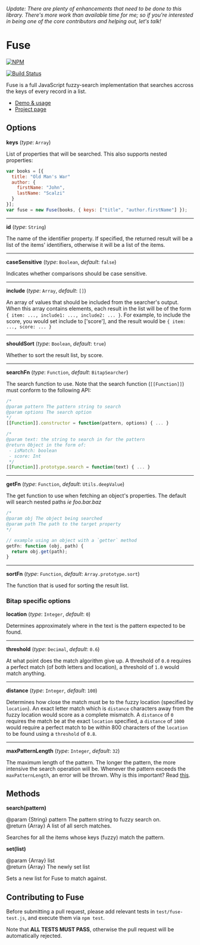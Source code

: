 *Update: There are plenty of enhancements that need to be done to this library. There's more work than available time for me; so if you're interested in being one of the core contributors and helping out, let's talk!*

Fuse
====

[![NPM](https://nodei.co/npm/fuse.js.png?downloads=true)](https://nodei.co/npm/fuse.js/)

[![Build Status](https://secure.travis-ci.org/krisk/Fuse.png?branch=master)](http://travis-ci.org/krisk/Fuse)

Fuse is a full JavaScript fuzzy-search implementation that searches accross the keys of every record in a list.

- [Demo & usage](http://kiro.me/exp/fuse.html)
- [Project page](http://kiro.me/projects/fuse.html)

## Options

**keys** (*type*: `Array`)

List of properties that will be searched.  This also supports nested properties:

```javascript
var books = [{
  title: "Old Man's War"
  author: {
    firstName: "John",
    lastName: "Scalzi"
  }
}];
var fuse = new Fuse(books, { keys: ["title", "author.firstName"] });
```

---

**id** (*type*: `String`)

The name of the identifier property. If specified, the returned result will be a list of the items' identifiers, otherwise it will be a list of the items.

---

**caseSensitive** (*type*: `Boolean`, *default*: `false`)

Indicates whether comparisons should be case sensitive.

---

**include** (*type*: `Array`, *default*: `[]`)

An array of values that should be included from the searcher's output. When this array contains elements, each result in the list will be of the form `{ item: ..., include1: ..., include2: ... }`. For example, to include the score, you would set include to ['score'], and the result would be `{ item: ..., score: ... }`

---

**shouldSort** (*type*: `Boolean`, *default*: `true`)

Whether to sort the result list, by score.

---

**searchFn** (*type*: `Function`, *default*: `BitapSearcher`)

The search function to use.  Note that the search function (`[[Function]]`) must conform to the following API:

```javascript
/*
@param pattern The pattern string to search
@param options The search option
*/
[[Function]].constructor = function(pattern, options) { ... }

/*
@param text: the string to search in for the pattern
@return Object in the form of:
 - isMatch: boolean
 - score: Int
 */
[[Function]].prototype.search = function(text) { ... }
```

---

**getFn** (*type*: `Function`, *default*: `Utils.deepValue`)

The get function to use when fetching an object's properties.  The default will search nested paths *ie foo.bar.baz*

```javascript
/*
@param obj The object being searched
@param path The path to the target property
*/

// example using an object with a `getter` method
getFn: function (obj, path) {
  return obj.get(path);
}
```
---

**sortFn** (*type*: `Function`, *default*: `Array.prototype.sort`)

The function that is used for sorting the result list.

### Bitap specific options

**location** (*type*: `Integer`, *default*: `0`)

Determines approximately where in the text is the pattern expected to be found.

---

**threshold** (*type*: `Decimal`, *default*: `0.6`)

At what point does the match algorithm give up. A threshold of `0.0` requires a perfect match (of both letters and location), a threshold of `1.0` would match anything.

---

**distance** (*type*: `Integer`, *default*: `100`)

Determines how close the match must be to the fuzzy location (specified by `location`). An exact letter match which is `distance` characters away from the fuzzy location would score as a complete mismatch. A `distance` of `0` requires the match be at the exact `location` specified, a `distance` of `1000` would require a perfect match to be within 800 characters of the `location` to be found using a `threshold` of `0.8`.

---

**maxPatternLength** (*type*: `Integer`, *default*: `32`)

The maximum length of the pattern. The longer the pattern, the more intensive the search operation will be.  Whenever the pattern exceeds the `maxPatternLength`, an error will be thrown.  Why is this important? Read [this](http://en.wikipedia.org/wiki/Word_(computer_architecture)#Word_size_choice).

## Methods

**search(pattern)**

@param {String} pattern The pattern string to fuzzy search on.  
@return {Array} A list of all serch matches.  

Searches for all the items whose keys (fuzzy) match the pattern.

**set(list)**

@param {Array} list  
@return {Array} The newly set list  

Sets a new list for Fuse to match against.

## Contributing to Fuse

Before submitting a pull request, please add relevant tests in `test/fuse-test.js`, and execute them via `npm test`.

Note that **ALL TESTS MUST PASS**, otherwise the pull request will be automatically rejected.
